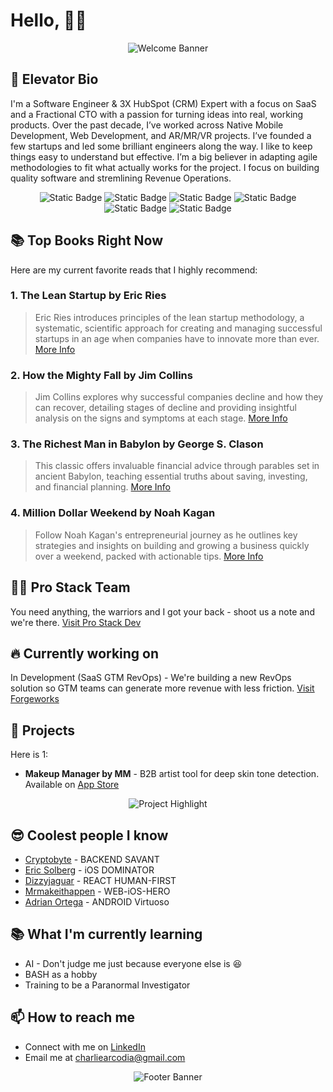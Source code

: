 <!-- command + shift + v -->

# Hello, 🏴‍☠️

<p align="center">
  <img src="https://i.giphy.com/media/v1.Y2lkPTc5MGI3NjExcWw2NDVmcGw5Z2NveHpsczFkcDgyMW9kcjBmamljYWp2ZWZicG8xbiZlcD12MV9pbnRlcm5hbF9naWZfYnlfaWQmY3Q9Zw/NLHq5dOtUtOUEjOr7W/giphy.gif" alt="Welcome Banner">
</p>

## 💎 Elevator Bio

I'm a Software Engineer & 3X HubSpot (CRM) Expert with a focus on SaaS and a Fractional CTO with a passion for turning ideas into real, working products. Over the past decade, I’ve worked across Native Mobile Development, Web Development, and AR/MR/VR projects. I’ve founded a few startups and led some brilliant engineers along the way. I like to keep things easy to understand but effective. I’m a big believer in adapting agile methodologies to fit what actually works for the project. I focus on building quality software and stremlining Revenue Operations.

<!-- libraries -->
<p align="center">
  <img alt="Static Badge" src="https://img.shields.io/badge/Bash-4EAA25?logo=gnubash&logoColor=white">
  <img alt="Static Badge" src="https://img.shields.io/badge/Node-339933?logo=nodedotjs&logoColor=white">
  <!-- languages -->
  <img alt="Static Badge" src="https://img.shields.io/badge/Swift-F05138?logo=swift&logoColor=white">
  <img alt="Static Badge" src="https://img.shields.io/badge/Kotlin-7F52FF?logo=kotlin&logoColor=white">
 <img alt="Static Badge" src="https://img.shields.io/badge/C%23-512BD4?logo=csharp&logoColor=white">
  <img alt="Static Badge" src="https://img.shields.io/badge/javascript-F7DF1E?logo=javascript&logoColor=white">
</p>

## 📚 Top Books Right Now

Here are my current favorite reads that I highly recommend:

### 1. **The Lean Startup** by Eric Ries

> Eric Ries introduces principles of the lean startup methodology, a systematic, scientific approach for creating and managing successful startups in an age when companies have to innovate more than ever.
> [More Info](https://www.goodreads.com/book/show/10127019-the-lean-startup)

### 2. **How the Mighty Fall** by Jim Collins

> Jim Collins explores why successful companies decline and how they can recover, detailing stages of decline and providing insightful analysis on the signs and symptoms at each stage.
> [More Info](https://www.goodreads.com/book/show/6486482-how-the-mighty-fall)

### 3. **The Richest Man in Babylon** by George S. Clason

> This classic offers invaluable financial advice through parables set in ancient Babylon, teaching essential truths about saving, investing, and financial planning.
> [More Info](https://www.goodreads.com/book/show/1052.The_Richest_Man_in_Babylon)

### 4. **Million Dollar Weekend** by Noah Kagan

> Follow Noah Kagan's entrepreneurial journey as he outlines key strategies and insights on building and growing a business quickly over a weekend, packed with actionable tips.
> [More Info](https://www.goodreads.com/search?q=million+dollar+weekend)

## 🏴‍☠️ Pro Stack Team

You need anything, the warriors and I got your back - shoot us a note and we're there.
[Visit Pro Stack Dev](https://prostackdev.com)

## 🔥 Currently working on

In Development (SaaS GTM RevOps) - We're building a new RevOps solution so GTM teams can generate more revenue with less friction.
[Visit Forgeworks](https://www.forgeworks.ai/services)


## 🚀 Projects

Here is 1:

- **Makeup Manager by MM** - B2B artist tool for deep skin tone detection. Available on [App Store](https://apps.apple.com/us/app/makeup-manager-by-mm/id1630203200)

<p align="center">
  <img src="https://media.giphy.com/media/Lk023zZqHJ3Zz4rxtV/giphy.gif" alt="Project Highlight">
</p>

## 😎 Coolest people I know

- [Cryptobyte](https://github.com/Cryptobyte) - BACKEND SAVANT
- [Eric Solberg](https://github.com/eric-solberg/eric-solberg) - iOS DOMINATOR
- [Dizzyjaguar](https://github.com/dizzyjaguar/) - REACT HUMAN-FIRST
- [Mrmakeithappen](https://github.com/MrMakeItHappen) - WEB-iOS-HERO
- [Adrian Ortega](https://github.com/AOrtega84) - ANDROID Virtuoso

## 📚 What I'm currently learning

- AI - Don't judge me just because everyone else is 😆
- BASH as a hobby
- Training to be a Paranormal Investigator

## 📫 How to reach me

- Connect with me on [LinkedIn](https://www.linkedin.com/in/charlie-a-5b7898114/)
- Email me at [charliearcodia@gmail.com](mailto:charliearcodia@gmail.com)

<p align="center">
  <img src="https://media.giphy.com/media/go3pCPP4899Jd3xb4p/giphy.gif" alt="Footer Banner">
</p>
